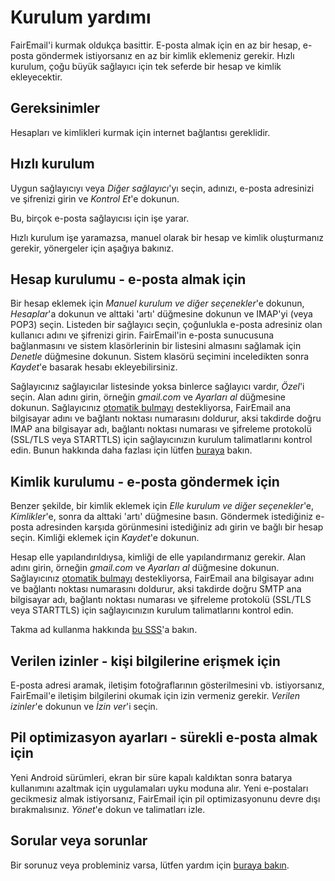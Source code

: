 # Kurulum yardımı

FairEmail'i kurmak oldukça basittir. E-posta almak için en az bir hesap, e-posta göndermek istiyorsanız en az bir kimlik eklemeniz gerekir. Hızlı kurulum, çoğu büyük sağlayıcı için tek seferde bir hesap ve kimlik ekleyecektir.

## Gereksinimler

Hesapları ve kimlikleri kurmak için internet bağlantısı gereklidir.

## Hızlı kurulum

Uygun sağlayıcıyı veya *Diğer sağlayıcı*'yı seçin, adınızı, e-posta adresinizi ve şifrenizi girin ve *Kontrol Et*'e dokunun.

Bu, birçok e-posta sağlayıcısı için işe yarar.

Hızlı kurulum işe yaramazsa, manuel olarak bir hesap ve kimlik oluşturmanız gerekir, yönergeler için aşağıya bakınız.

## Hesap kurulumu - e-posta almak için

Bir hesap eklemek için *Manuel kurulum ve diğer seçenekler*'e dokunun, *Hesaplar*'a dokunun ve alttaki 'artı' düğmesine dokunun ve IMAP'yi (veya POP3) seçin. Listeden bir sağlayıcı seçin, çoğunlukla e-posta adresiniz olan kullanıcı adını ve şifrenizi girin. FairEmail'in e-posta sunucusuna bağlanmasını ve sistem klasörlerinin bir listesini almasını sağlamak için *Denetle* düğmesine dokunun. Sistem klasörü seçimini inceledikten sonra *Kaydet*'e basarak hesabı ekleyebilirsiniz.

Sağlayıcınız sağlayıcılar listesinde yoksa binlerce sağlayıcı vardır, *Özel*'i seçin. Alan adını girin, örneğin *gmail.com* ve *Ayarları al* düğmesine dokunun. Sağlayıcınız [otomatik bulmayı](https://tools.ietf.org/html/rfc6186) destekliyorsa, FairEmail ana bilgisayar adını ve bağlantı noktası numarasını doldurur, aksi takdirde doğru IMAP ana bilgisayar adı, bağlantı noktası numarası ve şifreleme protokolü (SSL/TLS veya STARTTLS) için sağlayıcınızın kurulum talimatlarını kontrol edin. Bunun hakkında daha fazlası için lütfen [buraya](https://github.com/M66B/FairEmail/blob/master/FAQ.md#authorizing-accounts) bakın.

## Kimlik kurulumu - e-posta göndermek için

Benzer şekilde, bir kimlik eklemek için *Elle kurulum ve diğer seçenekler*'e, *Kimlikler*'e, sonra da alttaki 'artı' düğmesine basın. Göndermek istediğiniz e-posta adresinden karşıda görünmesini istediğiniz adı girin ve bağlı bir hesap seçin. Kimliği eklemek için *Kaydet*'e dokunun.

Hesap elle yapılandırıldıysa, kimliği de elle yapılandırmanız gerekir. Alan adını girin, örneğin *gmail.com* ve *Ayarları al* düğmesine dokunun. Sağlayıcınız [otomatik bulmayı](https://tools.ietf.org/html/rfc6186) destekliyorsa, FairEmail ana bilgisayar adını ve bağlantı noktası numarasını doldurur, aksi takdirde doğru SMTP ana bilgisayar adı, bağlantı noktası numarası ve şifreleme protokolü (SSL/TLS veya STARTTLS) için sağlayıcınızın kurulum talimatlarını kontrol edin.

Takma ad kullanma hakkında [bu SSS](https://github.com/M66B/FairEmail/blob/master/FAQ.md#FAQ9)'a bakın.

## Verilen izinler - kişi bilgilerine erişmek için

E-posta adresi aramak, iletişim fotoğraflarının gösterilmesini vb. istiyorsanız, FairEmail'e iletişim bilgilerini okumak için izin vermeniz gerekir. *Verilen izinler*'e dokunun ve *İzin ver*'i seçin.

## Pil optimizasyon ayarları - sürekli e-posta almak için

Yeni Android sürümleri, ekran bir süre kapalı kaldıktan sonra batarya kullanımını azaltmak için uygulamaları uyku moduna alır. Yeni e-postaları gecikmesiz almak istiyorsanız, FairEmail için pil optimizasyonunu devre dışı bırakmalısınız. *Yönet*'e dokun ve talimatları izle.

## Sorular veya sorunlar

Bir sorunuz veya probleminiz varsa, lütfen yardım için [buraya bakın](https://github.com/M66B/FairEmail/blob/master/FAQ.md).